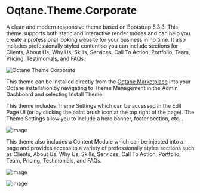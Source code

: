 # Oqtane.Theme.Corporate

A clean and modern responsive theme based on Bootstrap 5.3.3. This theme supports both static and interactive render modes and can help you create a professional looking website for your business in no time. It also includes professionally styled content so you can include sections for Clients, About Us, Why Us, Skills, Services, Call To Action, Portfolio, Team, Pricing, Testimonials, and FAQs.

![Oqtane Theme Corporate](https://github.com/user-attachments/assets/dcb08657-43a5-4caa-932e-f8590ebeab6a)

This theme can be installed directly from the [Oqtane Marketplace](https://www.oqtane.net/) into your Oqtane installation by navigating to Theme Management in the Admin Dashboard and selecting Install Theme.

This theme includes Theme Settings which can be accessed in the Edit Page UI (or by clicking the paint brush icon at the top right of the page). The Theme Settings allow you to include a hero banner, footer section, etc...

![image](https://github.com/user-attachments/assets/bbf7684b-9806-4dcd-a88b-77e2ee07ca45)

This theme also includes a Content Module which can be injected into a page and provides access to a variety of professionally styles sections such as Clients, About Us, Why Us, Skills, Services, Call To Action, Portfolio, Team, Pricing, Testimonials, and FAQs.

![image](https://github.com/user-attachments/assets/e792110d-c2ae-4a36-9206-a1088e16da66)

![image](https://github.com/user-attachments/assets/6993e3bb-47bf-43ed-a602-e4a9efabb52f)


